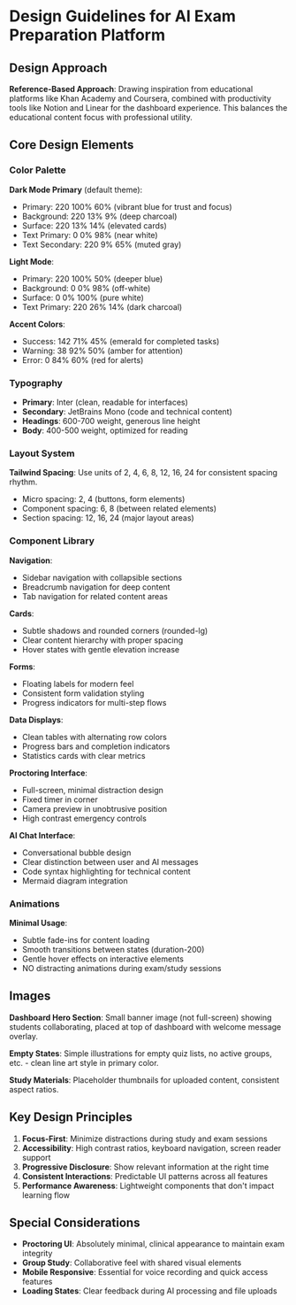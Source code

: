# Design Guidelines for AI Exam Preparation Platform

## Design Approach
**Reference-Based Approach**: Drawing inspiration from educational platforms like Khan Academy and Coursera, combined with productivity tools like Notion and Linear for the dashboard experience. This balances the educational content focus with professional utility.

## Core Design Elements

### Color Palette
**Dark Mode Primary** (default theme):
- Primary: 220 100% 60% (vibrant blue for trust and focus)
- Background: 220 13% 9% (deep charcoal)
- Surface: 220 13% 14% (elevated cards)
- Text Primary: 0 0% 98% (near white)
- Text Secondary: 220 9% 65% (muted gray)

**Light Mode**:
- Primary: 220 100% 50% (deeper blue)
- Background: 0 0% 98% (off-white)
- Surface: 0 0% 100% (pure white)
- Text Primary: 220 26% 14% (dark charcoal)

**Accent Colors**:
- Success: 142 71% 45% (emerald for completed tasks)
- Warning: 38 92% 50% (amber for attention)
- Error: 0 84% 60% (red for alerts)

### Typography
- **Primary**: Inter (clean, readable for interfaces)
- **Secondary**: JetBrains Mono (code and technical content)
- **Headings**: 600-700 weight, generous line height
- **Body**: 400-500 weight, optimized for reading

### Layout System
**Tailwind Spacing**: Use units of 2, 4, 6, 8, 12, 16, 24 for consistent spacing rhythm.
- Micro spacing: 2, 4 (buttons, form elements)
- Component spacing: 6, 8 (between related elements)
- Section spacing: 12, 16, 24 (major layout areas)

### Component Library

**Navigation**: 
- Sidebar navigation with collapsible sections
- Breadcrumb navigation for deep content
- Tab navigation for related content areas

**Cards**: 
- Subtle shadows and rounded corners (rounded-lg)
- Clear content hierarchy with proper spacing
- Hover states with gentle elevation increase

**Forms**: 
- Floating labels for modern feel
- Consistent form validation styling
- Progress indicators for multi-step flows

**Data Displays**:
- Clean tables with alternating row colors
- Progress bars and completion indicators
- Statistics cards with clear metrics

**Proctoring Interface**:
- Full-screen, minimal distraction design
- Fixed timer in corner
- Camera preview in unobtrusive position
- High contrast emergency controls

**AI Chat Interface**:
- Conversational bubble design
- Clear distinction between user and AI messages
- Code syntax highlighting for technical content
- Mermaid diagram integration

### Animations
**Minimal Usage**: 
- Subtle fade-ins for content loading
- Smooth transitions between states (duration-200)
- Gentle hover effects on interactive elements
- NO distracting animations during exam/study sessions

## Images
**Dashboard Hero Section**: Small banner image (not full-screen) showing students collaborating, placed at top of dashboard with welcome message overlay.

**Empty States**: Simple illustrations for empty quiz lists, no active groups, etc. - clean line art style in primary color.

**Study Materials**: Placeholder thumbnails for uploaded content, consistent aspect ratios.

## Key Design Principles
1. **Focus-First**: Minimize distractions during study and exam sessions
2. **Accessibility**: High contrast ratios, keyboard navigation, screen reader support
3. **Progressive Disclosure**: Show relevant information at the right time
4. **Consistent Interactions**: Predictable UI patterns across all features
5. **Performance Awareness**: Lightweight components that don't impact learning flow

## Special Considerations
- **Proctoring UI**: Absolutely minimal, clinical appearance to maintain exam integrity
- **Group Study**: Collaborative feel with shared visual elements
- **Mobile Responsive**: Essential for voice recording and quick access features
- **Loading States**: Clear feedback during AI processing and file uploads